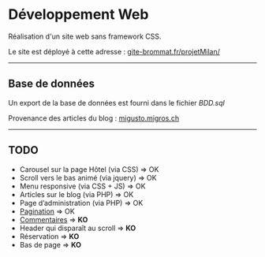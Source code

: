 # Développement Web

Réalisation d'un site web sans framework CSS.

Le site est déployé à cette adresse :
[gite-brommat.fr/projetMilan/](http://gite-brommat.fr/projetMilan/)

----
## Base de données
Un export de la base de données est fourni dans le fichier *BDD.sql*

Provenance des articles du blog : 
[migusto.migros.ch](https://migusto.migros.ch/fr/recettes)

----
## TODO
* Carousel sur la page Hôtel (via CSS) => OK
* Scroll vers le bas animé (via jquery) => OK
* Menu responsive (via CSS + JS) => OK
* Articles sur le blog (via PHP) => OK
* Page d’administration (via PHP) => OK
* [Pagination](https://zestedesavoir.com/tutoriels/351/paginer-avec-php-et-mysql/) => OK
* [Commentaires](https://www.grafikart.fr/tutoriels/php/systeme-commentaire-php-45) => **KO**
* Header qui disparaît au scroll => **KO**
* Réservation => **KO**
* Bas de page => **KO**

